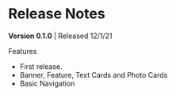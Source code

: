 
# Release Notes

**Version 0.1.0**  | Released 12/1/21

Features
- First release.
- Banner, Feature, Text Cards and Photo Cards
- Basic Navigation